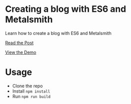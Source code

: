 
# Creating a blog with ES6 and Metalsmith

Learn how to create a blog with ES6 and Metalsmith

[Read the Post](http://velocitycoding.com/2015/11/06/creating-a-blog-with-es6-and-metalsmith)

[View the Demo](http://velocitycoding.github.io/metalsmith-blog)

# Usage

- Clone the repo
- Install `npm install`
- Run `npm run build`